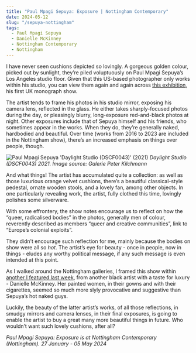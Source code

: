 ```yaml
---
title: "Paul Mpagi Sepuya: Exposure | Nottingham Contemporary"
date: 2024-05-12
slug: "/sepuya-nottingham"
tags:
  - Paul Mpagi Sepuya
  - Danielle McKinney
  - Nottingham Contemporary
  - Nottingham
---
```


I have never seen cushions depicted so lovingly. A gorgeous golden colour, picked out by sunlight, they’re piled voluptuously on Paul Mpagi Sepuya’s Los Angeles studio floor. Given that this US-based photographer only works within his studio, you can view them again and again across [this exhibition](https://www.nottinghamcontemporary.org/whats-on/paul-mpagi-sepuya-exposure/), his first UK monograph show.

The artist tends to frame his photos in his studio mirror, exposing his camera lens, reflected in the glass. He either takes sharply-focused photos during the day, or pleasingly blurry, long-exposure red-and-black photos at night. Other exposures include that of Sepuya himself and his friends, who sometimes appear in the works. When they do, they’re generally naked, hardbodied and beautiful. Over time (works from 2016 to 2023 are included in the Nottingham show), there’s an increased emphasis on things over people, though.

![Paul Mpagi Sepuya 'Daylight Studio (DSCF0043)' (2021)](/sepuya-nottingham-1.jpeg)
_Daylight Studio (DSCF0043) 2021. Image source: Galerie Peter Kilchmann_

And what things! The artist has accumulated quite a collection: as well as those luxurious orange velvet cushions, there’s a beautiful classical-style pedestal, ornate wooden stools, and a lovely fan, among other objects. In one particularly revealing work, the artist, fully clothed this time, lovingly polishes some silverware.

With some effrontery, the show notes encourage us to reflect on how the “queer, radicalised bodies” in the photos, generally men of colour, reverently described as members “queer and creative communities”, link to “Europe’s colonial exploits”.

They didn’t encourage such reflection for me, mainly because the bodies on show were all so _hot_. The artist’s eye for beauty - once in people, now in things - eludes any worthy political message, if any such message is even intended at this point.

As I walked around the Nottingham galleries, I framed this show within [another I featured last week](https://artangled.com/posts/mckinney-boesky/), from another black artist with a taste for luxury - Danielle McKinney. Her painted women, in their gowns and with their cigarettes, seemed so much more slyly provocative and suggestive than Sepuya’s hot naked guys.

Luckily, the beauty of the latter artist’s works, of all those reflections, in smudgy mirrors and camera lenses, in their final exposures, is going to enable the artist to buy a great many more beautiful things in future. Who wouldn’t want such lovely cushions, after all?

_Paul Mpagi Sepuya: Exposure is at Nottingham Contemporary (Nottingham). 27 January - 05 May 2024_
